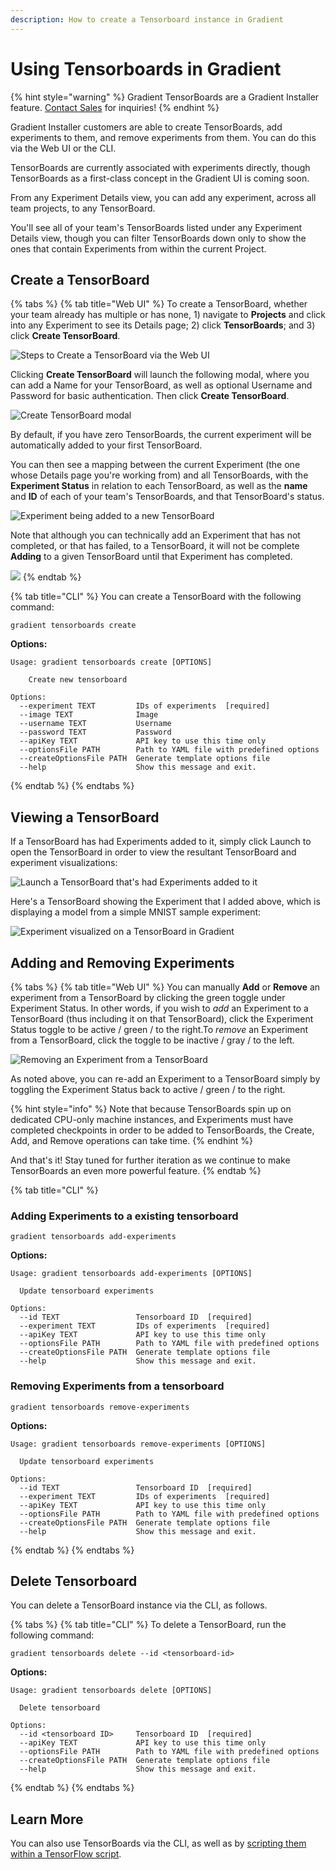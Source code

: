 ```yaml
---
description: How to create a Tensorboard instance in Gradient
---
```


# Using Tensorboards in Gradient

{% hint style="warning" %}
Gradient TensorBoards are a Gradient Installer feature. [Contact Sales](https://info.paperspace.com/contact-sales) for inquiries!
{% endhint %}

Gradient Installer customers are able to create TensorBoards, add experiments to them, and remove experiments from them. You can do this via the Web UI or the CLI.

TensorBoards are currently associated with experiments directly, though TensorBoards as a first-class concept in the Gradient UI is coming soon.

From any Experiment Details view, you can add any experiment, across all team projects, to any TensorBoard.

You'll see all of your team's TensorBoards listed under any Experiment Details view, though you can filter TensorBoards down only to show the ones that contain Experiments from within the current Project.

## Create a TensorBoard

{% tabs %}
{% tab title="Web UI" %}
To create a TensorBoard, whether your team already has multiple or has none, 1\) navigate to **Projects** and click into any Experiment to see its Details page; 2\) click **TensorBoards**; and 3\) click **Create TensorBoard**.

![Steps to Create a TensorBoard via the Web UI](../../.gitbook/assets/tensorboards-create.png)

Clicking **Create TensorBoard** will launch the following modal, where you can add a Name for your TensorBoard, as well as optional Username and Password for basic authentication. Then click **Create TensorBoard**.

![Create TensorBoard modal](../../.gitbook/assets/screen-shot-2019-12-23-at-6.53.03-pm.png)

By default, if you have zero TensorBoards, the current experiment will be automatically added to your first TensorBoard.

You can then see a mapping between the current Experiment \(the one whose Details page you're working from\) and all TensorBoards, with the **Experiment Status** in relation to each TensorBoard, as well as the **name** and **ID** of each of your team's TensorBoards, and that TensorBoard's status.

![Experiment being added to a new TensorBoard](../../.gitbook/assets/screen-shot-2019-12-23-at-6.53.20-pm.png)

Note that although you can technically add an Experiment that has not completed, or that has failed, to a TensorBoard, it will not be complete **Adding** to a given TensorBoard until that Experiment has completed.

![](../../.gitbook/assets/screen-shot-2019-12-23-at-7.17.07-pm.png)
{% endtab %}

{% tab title="CLI" %}
You can create a TensorBoard with the following command:

```text
gradient tensorboards create
```

**Options:**

```text
Usage: gradient tensorboards create [OPTIONS]

    Create new tensorboard

Options:
  --experiment TEXT         IDs of experiments  [required]
  --image TEXT              Image
  --username TEXT           Username
  --password TEXT           Password
  --apiKey TEXT             API key to use this time only
  --optionsFile PATH        Path to YAML file with predefined options
  --createOptionsFile PATH  Generate template options file
  --help                    Show this message and exit.
```
{% endtab %}
{% endtabs %}

## Viewing a TensorBoard

If a TensorBoard has had Experiments added to it, simply click Launch to open the TensorBoard in order to view the resultant TensorBoard and experiment visualizations:

![Launch a TensorBoard that&apos;s had Experiments added to it](../../.gitbook/assets/launch-tensorboard.png)

Here's a TensorBoard showing the Experiment that I added above, which is displaying a model from a simple MNIST sample experiment:

![Experiment visualized on a TensorBoard in Gradient](../../.gitbook/assets/screen-shot-2019-12-23-at-9.27.42-pm.png)

## Adding and Removing Experiments

{% tabs %}
{% tab title="Web UI" %}
You can manually **Add** or **Remove** an experiment from a TensorBoard by clicking the green toggle under Experiment Status. In other words, if you wish to _add_ an Experiment to a TensorBoard \(thus including it on that TensorBoard\), click the Experiment Status toggle to be active / green / to the right.To _remove_ an Experiment from a TensorBoard, click the toggle to be inactive / gray / to the left.

![Removing an Experiment from a TensorBoard](../../.gitbook/assets/remove-experiment%20%281%29.gif)

As noted above, you can re-add an Experiment to a TensorBoard simply by toggling the Experiment Status back to active / green / to the right.

{% hint style="info" %}
Note that because TensorBoards spin up on dedicated CPU-only machine instances, and Experiments must have completed checkpoints in order to be added to TensorBoards, the Create, Add, and Remove operations can take time.
{% endhint %}

And that's it! Stay tuned for further iteration as we continue to make TensorBoards an even more powerful feature.
{% endtab %}

{% tab title="CLI" %}
### Adding Experiments to a existing tensorboard

```text
gradient tensorboards add-experiments
```

**Options:**

```text
Usage: gradient tensorboards add-experiments [OPTIONS]

  Update tensorboard experiments

Options:
  --id TEXT                 Tensorboard ID  [required]
  --experiment TEXT         IDs of experiments  [required]
  --apiKey TEXT             API key to use this time only
  --optionsFile PATH        Path to YAML file with predefined options
  --createOptionsFile PATH  Generate template options file
  --help                    Show this message and exit.
```

### Removing Experiments from a tensorboard

```text
gradient tensorboards remove-experiments
```

**Options:**

```text
Usage: gradient tensorboards remove-experiments [OPTIONS]

  Update tensorboard experiments

Options:
  --id TEXT                 Tensorboard ID  [required]
  --experiment TEXT         IDs of experiments  [required]
  --apiKey TEXT             API key to use this time only
  --optionsFile PATH        Path to YAML file with predefined options
  --createOptionsFile PATH  Generate template options file
  --help                    Show this message and exit.
```
{% endtab %}
{% endtabs %}

## Delete Tensorboard

You can delete a TensorBoard instance via the CLI, as follows.

{% tabs %}
{% tab title="CLI" %}
To delete a TensorBoard, run the following command:

```text
gradient tensorboards delete --id <tensorboard-id>
```

**Options:**

```text
Usage: gradient tensorboards delete [OPTIONS]

  Delete tensorboard

Options:
  --id <tensorboard ID>     Tensorboard ID  [required]
  --apiKey TEXT             API key to use this time only
  --optionsFile PATH        Path to YAML file with predefined options
  --createOptionsFile PATH  Generate template options file
  --help                    Show this message and exit.
```
{% endtab %}
{% endtabs %}

## Learn More

You can also use TensorBoards via the CLI, as well as by [scripting them within a TensorFlow script](getting-started-with-tensorboards.md).

